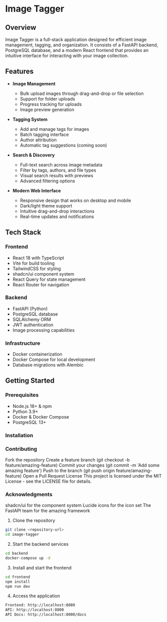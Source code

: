 # Image Tagger

## Overview
Image Tagger is a full-stack application designed for efficient image management, tagging, and organization. It consists of a FastAPI backend, PostgreSQL database, and a modern React frontend that provides an intuitive interface for interacting with your image collection.

## Features
- **Image Management**
  - Bulk upload images through drag-and-drop or file selection
  - Support for folder uploads
  - Progress tracking for uploads
  - Image preview generation
  
- **Tagging System**
  - Add and manage tags for images
  - Batch tagging interface
  - Author attribution
  - Automatic tag suggestions (coming soon)

- **Search & Discovery**
  - Full-text search across image metadata
  - Filter by tags, authors, and file types
  - Visual search results with previews
  - Advanced filtering options

- **Modern Web Interface**
  - Responsive design that works on desktop and mobile
  - Dark/light theme support
  - Intuitive drag-and-drop interactions
  - Real-time updates and notifications

## Tech Stack

### Frontend
- React 18 with TypeScript
- Vite for build tooling
- TailwindCSS for styling
- shadcn/ui component system
- React Query for state management
- React Router for navigation

### Backend
- FastAPI (Python)
- PostgreSQL database
- SQLAlchemy ORM
- JWT authentication
- Image processing capabilities

### Infrastructure
- Docker containerization
- Docker Compose for local development
- Database migrations with Alembic

## Getting Started

### Prerequisites
- Node.js 18+ & npm
- Python 3.9+
- Docker & Docker Compose
- PostgreSQL 13+

### Installation

### Contributing
Fork the repository
Create a feature branch (git checkout -b feature/amazing-feature)
Commit your changes (git commit -m 'Add some amazing feature')
Push to the branch (git push origin feature/amazing-feature)
Open a Pull Request
License
This project is licensed under the MIT License - see the LICENSE file for details.

### Acknowledgments
shadcn/ui for the component system
Lucide icons for the icon set
The FastAPI team for the amazing framework

1. Clone the repository
```sh
git clone <repository-url>
cd image-tagger
```

2. Start the backend services
```sh
cd backend
docker-compose up -d
```

3. Install and start the frontend
```sh
cd frontend
npm install
npm run dev
```

4. Access the application
```sh
Frontend: http://localhost:8080
API: http://localhost:8000
API Docs: http://localhost:8000/docs
```